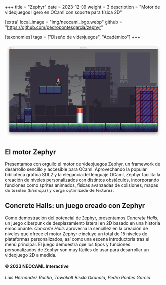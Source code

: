+++
title = "Zephyr"
date = 2023-12-09
weight = 3
description = "Motor de videojuegos ligero en OCaml con soporte para física 2D"

[extra]
local_image = "img/neocaml_logo.webp"
github = "https://github.com/pedropontesgarcia/zephyr"

[taxonomies]
tags = ["Diseño de videojuegos", "Académico"]
+++

![Captura de pantalla](screenshot.webp)

## El motor Zephyr

Presentamos con orgullo el motor de videojuegos Zephyr, un framework de desarrollo sencillo y accesible para OCaml. Aprovechando la popular biblioteca gráfica SDL2 y la elegancia del lenguaje OCaml, Zephyr facilita la creación de niveles personalizados con distintos obstáculos, incorporando funciones como sprites animados, físicas avanzadas de colisiones, mapas de teselas (*tilemaps*) y carga optimizada de texturas.

## Concrete Halls: un juego creado con Zephyr

Como demostración del potencial de Zephyr, presentamos *Concrete Halls*, un juego ciberpunk de desplazamiento lateral en 2D basado en una historia emocionante. *Concrete Halls* aprovecha la sencillez en la creación de niveles que ofrece el motor Zephyr e incluye un total de 15 niveles de plataformas personalizados, así como una escena introductoria tras el menú principal. El juego demuestra que los tipos y funciones personalizados de Zephyr son muy fáciles de usar para desarrollar un videojuego 2D a medida.

#### &copy; 2023 NEOCAML Interactive

*Luis Hernández Rocha, Tawakalt Bisola Okunola, Pedro Pontes García*
